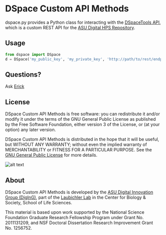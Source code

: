 # DSpace Custom API Methods

dspace.py provides a Python class for interacting with the 
[DSpaceTools API](https://github.com/mbl-cli/DspaceTools/wiki/API), which is a custom
REST API for the [ASU Digital HPS Repository](http://hpsrepository.asu.edu).

## Usage

```python
from dspace import DSpace
d = DSpace('my_public_key', 'my_private_key', 'http://path/to/rest/endpoint')
```

## Questions?
Ask [Erick](https://cbs.asu.edu/gradinfo/?page_id=49)

## License
DSpace Custom API Methods is free software: you can redistribute it and/or modify
it under the terms of the GNU General Public License as published by
the Free Software Foundation, either version 3 of the License, or
(at your option) any later version.

DSpace Custom API Methods is distributed in the hope that it will be useful,
but WITHOUT ANY WARRANTY; without even the implied warranty of
MERCHANTABILITY or FITNESS FOR A PARTICULAR PURPOSE.  See the
[GNU General Public License](http://www.gnu.org/licenses/) for more details.

![alt text](http://www.gnu.org/graphics/gplv3-127x51.png "GNU GPL 3")

## About
DSpace Custom API Methods is developed by the 
[ASU Digital Innovation Group (DigInG)](http://devo-evo.lab.asu.edu/diging),
part of the [Laubichler Lab](http://devo-evo.lab.asu.edu) in the Center for Biology & 
Society, School of Life Sciences.

This material is based upon work supported by the National Science Foundation Graduate 
Research Fellowship Program under Grant No. 2011131209, and NSF Doctoral Dissertation 
Research Improvement Grant No. 1256752.